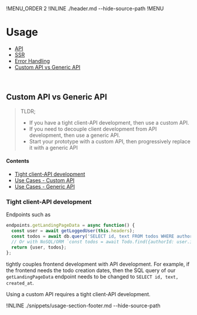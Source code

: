 !MENU_ORDER 2
!INLINE ./header.md --hide-source-path
!MENU
&nbsp;

# Usage

 - [API](#api)
 - [SSR](#ssr)
 - [Error Handling](#error-handling)
 - [Custom API vs Generic API](#custom-api-vs-generic-api)


<br/>

## Custom API vs Generic API

> TLDR;
>  - If you have a tight client-API development, then use a custom API.
>  - If you need to decouple client development from API development, then use a generic API.
>  - Start your prototype with a custom API, then progressively replace it with a generic API

#### Contents

 - [Tight client-API development](#tight-client-api-development)
 - [Use Cases - Custom API](#use-cases--custom-api)
 - [Use Cases - Generic API](#use-cases--generic-api)

### Tight client-API development

Endpoints such as

~~~js
endpoints.getLandingPageData = async function() {
  const user = await getLoggedUser(this.headers);
  const todos = await db.query('SELECT id, text FROM todos WHERE authorId = ${user.id};');
  // Or with NoSQL/ORM `const todos = await Todo.find({authorId: user.id}, {fields: ['id', 'text']});`
  return {user, todos};
};
~~~

tightly couples frontend development with API development.
For example, if the frontend needs the todo creation dates,
then the SQL query of our `getLandingPageData` endpoint needs to be changed to `SELECT id, text, created_at`.

Using a custom API requires a tight client-API development.

!INLINE ./snippets/usage-section-footer.md --hide-source-path









